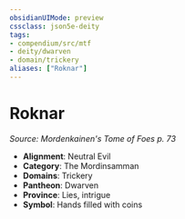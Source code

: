 ```yaml
---
obsidianUIMode: preview
cssclass: json5e-deity
tags:
- compendium/src/mtf
- deity/dwarven
- domain/trickery
aliases: ["Roknar"]
---
```

# Roknar
*Source: Mordenkainen's Tome of Foes p. 73* 

- **Alignment**: Neutral Evil
- **Category**: The Mordinsamman
- **Domains**: Trickery
- **Pantheon**: Dwarven
- **Province**: Lies, intrigue
- **Symbol**: Hands filled with coins